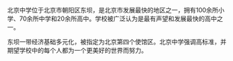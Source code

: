 北京中学位于北京市朝阳区东坝，是北京市发展最快的地区之一，拥有100余所小学、70余所中学和20余所高中。学校被广泛认为是最有声望和发展最快的高中之一。

东坝一带经济基础多元化，被指定为北京第四个使馆区。北京中学强调高标准，并期望学校中的每个人都为一个更美好的世界而努力。